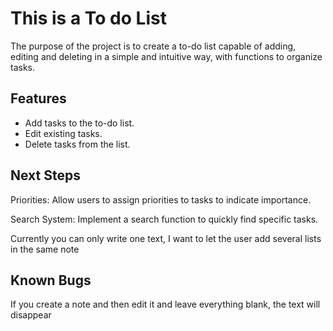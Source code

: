 # This is a To do List

The purpose of the project is to create a to-do list capable of adding, editing and deleting in a simple and intuitive way, with functions to organize tasks.

## Features

- Add tasks to the to-do list.
- Edit existing tasks.
- Delete tasks from the list.

## Next Steps

Priorities: Allow users to assign priorities to tasks to indicate importance.

Search System: Implement a search function to quickly find specific tasks.

Currently you can only write one text, I want to let the user add several lists in the same note

## Known Bugs

If you create a note and then edit it and leave everything blank, the text will disappear
